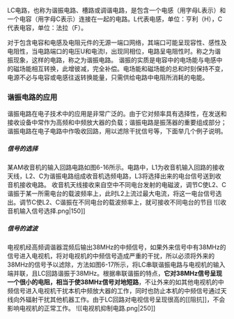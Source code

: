 LC电路，也称为谐振电路、槽路或调谐电路，是包含一个电感（用字母L表示）和一个电容（用字母C表示）连接在一起的电路。L代表电感，单位：亨利（H），C代表电容，单位：法拉（F）。

对于包含电容和电感及电阻元件的无源一端口网络，其端口可能呈现容性、感性及电阻性，当电路端口的电压U和电流I，出现同相位，电路呈电阻性时。称之为谐振现象，这样的电路，称之为谐振电路。 
谐振的实质是电容中的电场能与电感中的磁场能相互转换，此增彼减，完全补偿。电场能和磁场能的总和时刻保持不变，电源不必与电容或电感往返转换能量，只需供给电路中电阻所消耗的电能。

### 谐振电路的应用
谐振电路在电子技术中的应用是非常广泛的。由于它对频率具有选择性，在发送和接收设备中常作为高频和中频放大器的负载；谐振电路是振荡器的重要组成部分；谐振电路在电子电路中作吸收回路，用以滤除干扰信号等，下面举几个例子说明。

##### 信号的选择
某AM收音机的输入回路电路如图6-16所示。电路中，L1为收音机输入回路的接收天线，L2、C为谐振电路组成收音机选频电路，L3将选择出来的电台信号送到收音机接收电路。
收音机天线接收来自空中不同电台发射的电磁波，调节C使L2、C谐振于某一所需电台的载波频率上，此时L2上流过最大电流，将这一电台信号选出。调节C使L2、C谐振在不同电台的载波频率上，就可接收不同电台的节目
![[收音机输入信号选择.png|150]]

##### 信号的滤波
电视机经高频调谐器混频后输出38MHz的中频信号，如果外来信号中有38MHz的信号进入电视机，将对电视机的中频信号造成严重的干扰，所以必须将外来的38MHz的信号予以滤除，方法如图6-17所示，将LC串联谐振电路与电视机的输入端并联，且LC回路谐振于38MHz。根据串联谐振的特点，**它对38MHz信号呈现一个很小的电阻，相当于使38MHz信号对地短路**，不让外来的如其他电视机的中频信号进入电视机干扰本机中频放大器的工作，同时也防止本机的中频信号通过天线向外辐射干扰其他机器工作。由于LC回路对电视信号呈现很高的[[阻抗]]，不会影响电视机的正常工作。
![[电视机抑制电路.png|250]]